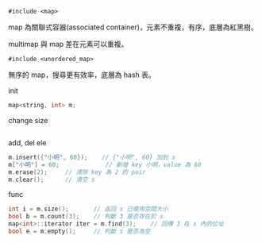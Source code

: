 `#include <map>`

map 為關聯式容器(associated container)，元素不重複，有序，底層為紅黑樹。

multimap 與 map 差在元素可以重複。

`#include <unordered_map>`

無序的 map，搜尋更有效率，底層為 hash 表。

init
```c++
map<string, int> m;
```

change size
```c++

```

add, del ele
```c++
m.insert({"小明", 60});    // {"小明", 60} 加到 s
m["小明"] = 60;             // 新增 key 小明，value 為 60
m.erase(2);     // 清除 key 為 2 的 pair
m.clear();      // 清空 s
```

func
```c++
int i = m.size();       // 返回 s 已使用空間大小
bool b = m.count(3);    // 判斷 3 是否存在於 s
map<int>::iterator iter = m.find(3);    // 回傳 3 在 s 內的位址
bool e = m.empty();     // 判斷 s 是否為空
```
